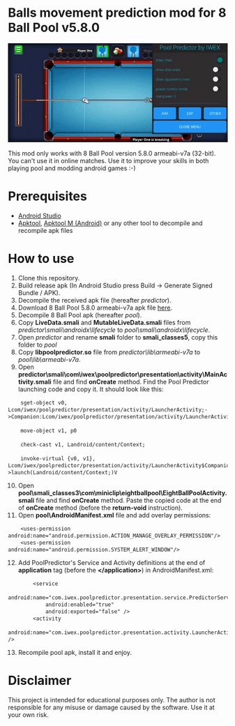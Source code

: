 # Balls movement prediction mod for 8 Ball Pool v5.8.0

![Preview GIF](assets/preview.gif "PoolPredictor preview")

This mod only works with 8 Ball Pool version 5.8.0 armeabi-v7a (32-bit). You can't use it in online matches. Use it to improve your skills in both playing pool and modding android games :-)

# Prerequisites
- [Android Studio](https://developer.android.com/studio)
- [Apktool](https://apktool.org), [Apktool M (Android)](https://maximoff.su/apktool/?lang=en) or any other tool to decompile and recompile apk files

# How to use
1. Clone this repository.
2. Build release apk (In Android Studio press Build -> Generate Signed Bundle / APK).
3. Decompile the received apk file (hereafter *predictor*). 
4. Download 8 Ball Pool 5.8.0 armeabi-v7a apk file [here](https://www.apkmirror.com/apk/miniclip-com/8-ball-pool/8-ball-pool-5-8-0-release/8-ball-pool-5-8-0-2-android-apk-download/download).
5. Decompile 8 Ball Pool apk (hereafter *pool*).
6. Copy **LiveData.smali** and **MutableLiveData.smali** files from *predictor\\smali\\androidx\\lifecycle* to *pool\\smali\\androidx\\lifecycle*.
7. Open *predictor* and rename **smali** folder to **smali_classes5**, copy this folder to *pool*
8. Copy **libpoolpredictor.so** file from *predictor\\lib\\armeabi-v7a* to *pool\\lib\\armeabi-v7a*.
9. Open **predictor\\smali\\com\\iwex\\poolpredictor\\presentation\\activity\\MainActivity.smali** file and find **onCreate** method. Find the Pool Predictor launching code and copy it. It should look like this:
```
    sget-object v0, Lcom/iwex/poolpredictor/presentation/activity/LauncherActivity;->Companion:Lcom/iwex/poolpredictor/presentation/activity/LauncherActivity$Companion;

    move-object v1, p0

    check-cast v1, Landroid/content/Context;

    invoke-virtual {v0, v1}, Lcom/iwex/poolpredictor/presentation/activity/LauncherActivity$Companion;->launch(Landroid/content/Context;)V
```
10. Open **pool\\smali_classes3\\com\\miniclip\eightballpool\\EightBallPoolActivity.smali** file and find **onCreate** method. Paste the copied code at the end of **onCreate** method (before the **return-void** instruction).
11. Open **pool\\AndroidManifest.xml** file and add overlay permissions:
```
    <uses-permission android:name="android.permission.ACTION_MANAGE_OVERLAY_PERMISSION"/>
    <uses-permission android:name="android.permission.SYSTEM_ALERT_WINDOW"/>
```
12. Add PoolPredictor's Service and Activity definitions at the end of **application** tag (before the **&lt;/application&gt;**) in AndroidManifest.xml:
```
        <service
            android:name="com.iwex.poolpredictor.presentation.service.PredictorService"
            android:enabled="true"
            android:exported="false" />
        <activity
            android:name="com.iwex.poolpredictor.presentation.activity.LauncherActivity" />
```
13. Recompile pool apk, install it and enjoy.

# Disclaimer
This project is intended for educational purposes only. The author is not responsible for any misuse or damage caused by the software. Use it at your own risk.
